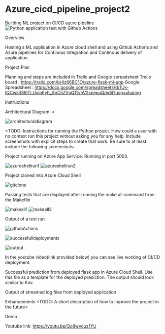 # Azure_cicd_pipeline_project2
Building ML project on CI/CD azure pipeline
![Python application test with Github Actions](https://github.com/CloudComputingPirate/Azure_cicd_pipeline_project2/workflows/Python%20application%20test%20with%20Github%20Actions/badge.svg?branch=master)

Overview

Hosting a ML application in Azure cloud shell and using Github Actions and Azure pipelines for Continous Integration and Continous delivery of application.

Project Plan

Planning and steps are included in Trello and Google spreadsheet
Trello board : https://trello.com/b/4z66BC1O/azure-flask-ml-app
Google Spreadsheet : https://docs.google.com/spreadsheets/d/1Uk-IQCwkit39lTLUoinEyh_AnC5ZVuQTtvhV2snepuQ/edit?usp=sharing

Instructions

Architectural Diagram ->

![architecturaldiagram](https://user-images.githubusercontent.com/76152268/102791915-b80abc00-43cd-11eb-9a86-1474100b84d6.png)

<TODO: Instructions for running the Python project. How could a user with no context run this project without asking you for any help. Include screenshots with explicit steps to create that work. Be sure to at least include the following screenshots:

Project running on Azure App Service. Running in port 5000.

![azureshellrun1](https://user-images.githubusercontent.com/76152268/102795914-7846d300-43d3-11eb-9f3b-fa289134a917.PNG)
![azureshellrun2](https://user-images.githubusercontent.com/76152268/102795923-7b41c380-43d3-11eb-9d47-9dafd0e93af0.PNG)

Project cloned into Azure Cloud Shell

![gitclone](https://user-images.githubusercontent.com/76152268/102793146-7da21e80-43cf-11eb-88cb-d0c866695e91.PNG)

Passing tests that are displayed after running the make all command from the Makefile

![makeall1](https://user-images.githubusercontent.com/76152268/102793332-be9a3300-43cf-11eb-9baa-016551f4c6af.PNG)
![makeall2](https://user-images.githubusercontent.com/76152268/102793337-c1952380-43cf-11eb-819d-10384bb2d539.PNG)

Output of a test run

![githubActions](https://user-images.githubusercontent.com/76152268/102796468-5863df00-43d4-11eb-94ce-3ae990182ac8.PNG)

![successfulldeployments](https://user-images.githubusercontent.com/76152268/102796421-42561e80-43d4-11eb-80ce-0bec674336b2.PNG)

![output](https://user-images.githubusercontent.com/76152268/102796586-821d0600-43d4-11eb-8f32-c69d1b430864.PNG)

In the youtube video(link provided below) you can see live working of CI/CD deployment.

Successful prediction from deployed flask app in Azure Cloud Shell. Use this file as a template for the deployed prediction. The output should look similar to this:



Output of streamed log files from deployed application

Enhancements
<TODO: A short description of how to improve the project in the future>

Demo

Youtube link:  https://youtu.be/Qo8wvcuz1YU
